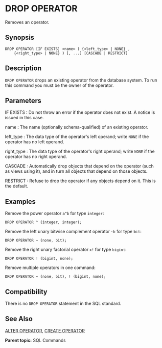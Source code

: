 # DROP OPERATOR

Removes an operator.

## Synopsis

``` {#sql_command_synopsis}
DROP OPERATOR [IF EXISTS] <name> ( {<left_type> | NONE} , 
    {<right_type> | NONE} ) [, ...] [CASCADE | RESTRICT]
```

## Description

`DROP OPERATOR` drops an existing operator from the database system. To run this command you must be the owner of the operator.

## Parameters

IF EXISTS
:   Do not throw an error if the operator does not exist. A notice is issued in this case.

name
:   The name (optionally schema-qualified) of an existing operator.

left_type
:   The data type of the operator's left operand; write `NONE` if the operator has no left operand.

right_type
:   The data type of the operator's right operand; write `NONE` if the operator has no right operand.

CASCADE
:   Automatically drop objects that depend on the operator (such as views using it), and in turn all objects that depend on those objects.

RESTRICT
:   Refuse to drop the operator if any objects depend on it. This is the default.

## Examples

Remove the power operator `a^b` for type `integer`:

```
DROP OPERATOR ^ (integer, integer);
```

Remove the left unary bitwise complement operator `~b` for type `bit`:

```
DROP OPERATOR ~ (none, bit);
```

Remove the right unary factorial operator `x!` for type `bigint`:

```
DROP OPERATOR ! (bigint, none);
```

Remove multiple operators in one command:

```
DROP OPERATOR ~ (none, bit), ! (bigint, none);
```

## Compatibility

There is no `DROP OPERATOR` statement in the SQL standard.

## See Also

[ALTER OPERATOR](ALTER_OPERATOR.html), [CREATE OPERATOR](CREATE_OPERATOR.html)

**Parent topic:** SQL Commands

